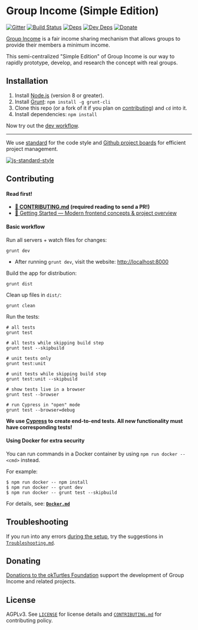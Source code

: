 # Group Income (Simple Edition)

[![Gitter](https://badges.gitter.im/okTurtles/group-income.svg)](https://gitter.im/okTurtles/group-income) [![Build Status](https://img.shields.io/travis/okTurtles/group-income-simple/master.svg)](https://travis-ci.org/okTurtles/group-income-simple) [![Deps](https://david-dm.org/okTurtles/group-income-simple.svg)](https://david-dm.org/okTurtles/group-income-simple/#info=dependencies) [![Dev Deps](https://david-dm.org/okTurtles/group-income-simple/dev-status.svg)](https://david-dm.org/okTurtles/group-income-simple/#info=devDependencies) [![Donate](https://img.shields.io/badge/donate%20-%3D%E2%9D%A4-blue.svg)](https://okturtles.org/donate/)

[Group Income](https://groupincome.org/) is a fair income sharing mechanism that allows groups to provide their members a minimum income.

This semi-centralized "Simple Edition" of Group Income is our way to rapidly prototype, develop, and research the concept with real groups.

## Installation

1. Install [Node.js](https://nodejs.org) (version 8 or greater).
2. Install [Grunt](https://github.com/gruntjs/grunt): `npm install -g grunt-cli`
3. Clone this repo (or a fork of it if you plan on [contributing](#contributing)) and `cd` into it.
4. Install dependencies: `npm install`

Now try out the [dev workflow](#basic-workflow).

---

We use [standard](https://github.com/feross/standard) for the code style and [Github project boards](https://help.github.com/articles/about-project-boards/) for efficient project management.

[![js-standard-style](https://cdn.rawgit.com/feross/standard/master/badge.svg)](https://github.com/feross/standard)

## Contributing

#### Read first!

- **[:book: CONTRIBUTING.md](CONTRIBUTING.md) (required reading to send a PR!)**
- [:book: Getting Started — Modern frontend concepts & project overview](docs/Getting-Started-frontend.md)

#### Basic workflow

Run all servers + watch files for changes:

```
grunt dev
```

- After running `grunt dev`, visit the website: [http://localhost:8000](http://localhost:8000)

Build the app for distribution:

```
grunt dist
```

Clean up files in `dist/`:

```
grunt clean
```

Run the tests:

```
# all tests
grunt test

# all tests while skipping build step
grunt test --skipbuild

# unit tests only
grunt test:unit

# unit tests while skipping build step
grunt test:unit --skipbuild

# show tests live in a browser
grunt test --browser

# run Cypress in "open" mode
grunt test --browser=debug
```

**We use [Cypress](https://www.cypress.io) to create end-to-end tests. All new functionality must have corresponding tests!**

#### Using Docker for extra security

You can run commands in a Docker container by using `npm run docker -- <cmd>` instead.

For example:

```
$ npm run docker -- npm install
$ npm run docker -- grunt dev
$ npm run docker -- grunt test --skipbuild
```

For details, see: **[`Docker.md`](docs/Docker.md)**

## Troubleshooting

If you run into any errors [during the setup](docs/Getting-Started-frontend.md#how-do-i-get-set-up--just-run-the-site), try the suggestions in [`Troubleshooting.md`](docs/Troubleshooting.md).

## Donating

[Donations to the okTurtles Foundation](https://okturtles.org/donate/) support the development of Group Income and related projects.

## License

AGPLv3. See [`LICENSE`](docs/LICENSE) for license details and [`CONTRIBUTING.md`](CONTRIBUTING.md) for contributing policy.
